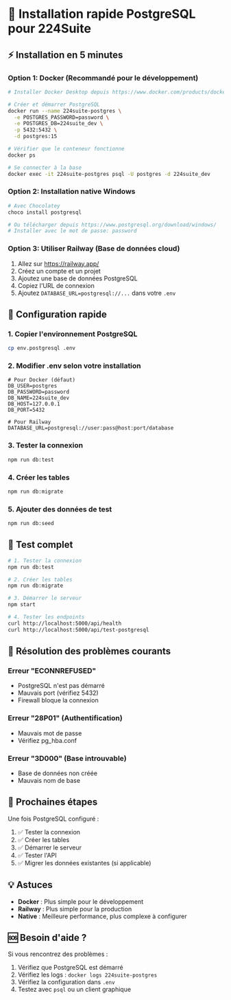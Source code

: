 # 🚀 Installation rapide PostgreSQL pour 224Suite

## ⚡ Installation en 5 minutes

### Option 1: Docker (Recommandé pour le développement)

```bash
# Installer Docker Desktop depuis https://www.docker.com/products/docker-desktop/

# Créer et démarrer PostgreSQL
docker run --name 224suite-postgres \
  -e POSTGRES_PASSWORD=password \
  -e POSTGRES_DB=224suite_dev \
  -p 5432:5432 \
  -d postgres:15

# Vérifier que le conteneur fonctionne
docker ps

# Se connecter à la base
docker exec -it 224suite-postgres psql -U postgres -d 224suite_dev
```

### Option 2: Installation native Windows

```bash
# Avec Chocolatey
choco install postgresql

# Ou télécharger depuis https://www.postgresql.org/download/windows/
# Installer avec le mot de passe: password
```

### Option 3: Utiliser Railway (Base de données cloud)

1. Allez sur https://railway.app/
2. Créez un compte et un projet
3. Ajoutez une base de données PostgreSQL
4. Copiez l'URL de connexion
5. Ajoutez `DATABASE_URL=postgresql://...` dans votre `.env`

## 🔧 Configuration rapide

### 1. Copier l'environnement PostgreSQL

```bash
cp env.postgresql .env
```

### 2. Modifier .env selon votre installation

```env
# Pour Docker (défaut)
DB_USER=postgres
DB_PASSWORD=password
DB_NAME=224suite_dev
DB_HOST=127.0.0.1
DB_PORT=5432

# Pour Railway
DATABASE_URL=postgresql://user:pass@host:port/database
```

### 3. Tester la connexion

```bash
npm run db:test
```

### 4. Créer les tables

```bash
npm run db:migrate
```

### 5. Ajouter des données de test

```bash
npm run db:seed
```

## 🧪 Test complet

```bash
# 1. Tester la connexion
npm run db:test

# 2. Créer les tables
npm run db:migrate

# 3. Démarrer le serveur
npm start

# 4. Tester les endpoints
curl http://localhost:5000/api/health
curl http://localhost:5000/api/test-postgresql
```

## 🚨 Résolution des problèmes courants

### Erreur "ECONNREFUSED"
- PostgreSQL n'est pas démarré
- Mauvais port (vérifiez 5432)
- Firewall bloque la connexion

### Erreur "28P01" (Authentification)
- Mauvais mot de passe
- Vérifiez pg_hba.conf

### Erreur "3D000" (Base introuvable)
- Base de données non créée
- Mauvais nom de base

## 🎯 Prochaines étapes

Une fois PostgreSQL configuré :

1. ✅ Tester la connexion
2. ✅ Créer les tables
3. ✅ Démarrer le serveur
4. ✅ Tester l'API
5. ✅ Migrer les données existantes (si applicable)

## 💡 Astuces

- **Docker** : Plus simple pour le développement
- **Railway** : Plus simple pour la production
- **Native** : Meilleure performance, plus complexe à configurer

## 🆘 Besoin d'aide ?

Si vous rencontrez des problèmes :

1. Vérifiez que PostgreSQL est démarré
2. Vérifiez les logs : `docker logs 224suite-postgres`
3. Vérifiez la configuration dans `.env`
4. Testez avec `psql` ou un client graphique
